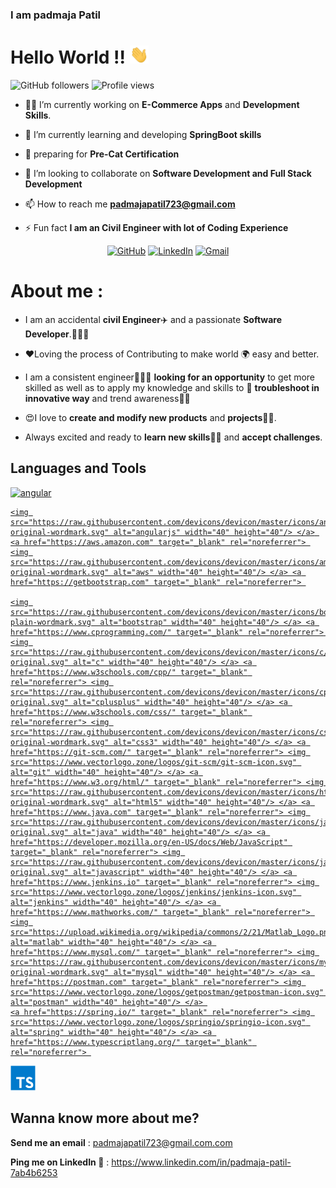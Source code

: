 <!-- <h1> Hi there 👋</h1> -->

<h3>I am padmaja Patil</h3>

<!-- ![MasterHead ](https://www.bing.com/th/id/OGC.e358799227826cfa87b038c2bb84381e?pid=1.7&rurl=https%3a%2f%2fcdn.dribbble.com%2fusers%2f1063314%2fscreenshots%2f3020974%2ftdsocial_dribbble.gif&ehk=gWbAtoMKa6IBNQrdlgIcRclhLHbFvn0hqtM7wQI%2fQrI%3d) 
 -->
  
# Hello World !! <img src="https://github.com/Shreyajadhavpatil/Shreyajadhavpatil/blob/main/Assets/Hi.gif" width="30px">


<link href="style.css" rel="stylesheet"></link>



<!-- Followers -->
![GitHub followers](https://img.shields.io/github/followers/padmajapatil?style=flat&label=FOLLOWERS) 
![Profile views](https://gpvc.arturio.dev/padmajapatil)  


- 👨‍💻 I’m currently working on **E-Commerce Apps** and **Development Skills**.

- 🔭 I’m currently learning and developing **SpringBoot skills**

- 🌱 preparing for **Pre-Cat Certification**

- 👯 I’m looking to collaborate on **Software Development and Full Stack Development**

- 📫 How to reach me **padmajapatil723@gmail.com**

- ⚡ Fun fact **I am an Civil Engineer with lot of Coding Experience**

<p align="center">
	<a href="https://github.com/padmajapatil" target="_blank"><img src="https://img.icons8.com/bubbles/50/000000/github.png" alt="GitHub"/></a>
	<a href="https://www.linkedin.com/in/padmaja-patil-7ab4b6253" target="_blank"><img src="https://img.icons8.com/bubbles/50/000000/linkedin.png" alt="LinkedIn"/></a>
<!-- 	<a href="https://www.instagram.com/_shree_017_/" target="_blank"><img src="https://img.icons8.com/bubbles/50/000000/instagram.png" alt="Instagram"/></a> -->
	<a href="mailto:padmajapatil723@gmail.com" target="_blank"><img src="https://img.icons8.com/bubbles/50/000000/gmail.png" alt="Gmail"/></a>
</p>


# **About me** :

- I am an accidental **civil Engineer**✈️ and a passionate **Software Developer**.👩🏻‍💻 
 - ❤️Loving the process of Contributing to make world 🌍 easy and better.
- I am a consistent engineer👩🏻‍💻  **looking for an opportunity** to get more skilled as well as to apply my knowledge and skills to 🎯 **troubleshoot in innovative way** and trend awareness🕵️‍♀️
- 😍I love to **create and modify new products** and **projects**👨‍💻.

- Always excited and ready to **learn new skills👨‍🎓** and **accept challenges**.





## **Languages and Tools**
<p align="left"> 
  	<a href="https://angular.io" target="_blank" rel="noreferrer"> <img src="https://angular.io/assets/images/logos/angular/angular.svg" alt="angular" width="40" height="40"/> </a> <a href="https://angular.io" target="_blank" rel="noreferrer">   
	
	<img src="https://raw.githubusercontent.com/devicons/devicon/master/icons/angularjs/angularjs-original-wordmark.svg" alt="angularjs" width="40" height="40"/> </a> <a href="https://aws.amazon.com" target="_blank" rel="noreferrer"> 
	<img src="https://raw.githubusercontent.com/devicons/devicon/master/icons/amazonwebservices/amazonwebservices-original-wordmark.svg" alt="aws" width="40" height="40"/> </a> <a href="https://getbootstrap.com" target="_blank" rel="noreferrer"> 
	
	<img src="https://raw.githubusercontent.com/devicons/devicon/master/icons/bootstrap/bootstrap-plain-wordmark.svg" alt="bootstrap" width="40" height="40"/> </a> <a href="https://www.cprogramming.com/" target="_blank" rel="noreferrer"> <img src="https://raw.githubusercontent.com/devicons/devicon/master/icons/c/c-original.svg" alt="c" width="40" height="40"/> </a> <a href="https://www.w3schools.com/cpp/" target="_blank" rel="noreferrer"> <img src="https://raw.githubusercontent.com/devicons/devicon/master/icons/cplusplus/cplusplus-original.svg" alt="cplusplus" width="40" height="40"/> </a> <a href="https://www.w3schools.com/css/" target="_blank" rel="noreferrer"> <img src="https://raw.githubusercontent.com/devicons/devicon/master/icons/css3/css3-original-wordmark.svg" alt="css3" width="40" height="40"/> </a> <a href="https://git-scm.com/" target="_blank" rel="noreferrer"> <img src="https://www.vectorlogo.zone/logos/git-scm/git-scm-icon.svg" alt="git" width="40" height="40"/> </a> <a href="https://www.w3.org/html/" target="_blank" rel="noreferrer"> <img src="https://raw.githubusercontent.com/devicons/devicon/master/icons/html5/html5-original-wordmark.svg" alt="html5" width="40" height="40"/> </a> <a href="https://www.java.com" target="_blank" rel="noreferrer"> <img src="https://raw.githubusercontent.com/devicons/devicon/master/icons/java/java-original.svg" alt="java" width="40" height="40"/> </a> <a href="https://developer.mozilla.org/en-US/docs/Web/JavaScript" target="_blank" rel="noreferrer"> <img src="https://raw.githubusercontent.com/devicons/devicon/master/icons/javascript/javascript-original.svg" alt="javascript" width="40" height="40"/> </a> <a href="https://www.jenkins.io" target="_blank" rel="noreferrer"> <img src="https://www.vectorlogo.zone/logos/jenkins/jenkins-icon.svg" alt="jenkins" width="40" height="40"/> </a> <a href="https://www.mathworks.com/" target="_blank" rel="noreferrer"> <img src="https://upload.wikimedia.org/wikipedia/commons/2/21/Matlab_Logo.png" alt="matlab" width="40" height="40"/> </a> <a href="https://www.mysql.com/" target="_blank" rel="noreferrer"> <img src="https://raw.githubusercontent.com/devicons/devicon/master/icons/mysql/mysql-original-wordmark.svg" alt="mysql" width="40" height="40"/> </a> <a href="https://postman.com" target="_blank" rel="noreferrer"> <img src="https://www.vectorlogo.zone/logos/getpostman/getpostman-icon.svg" alt="postman" width="40" height="40"/> </a> 
	<a href="https://spring.io/" target="_blank" rel="noreferrer"> <img src="https://www.vectorlogo.zone/logos/springio/springio-icon.svg" alt="spring" width="40" height="40"/> </a> <a href="https://www.typescriptlang.org/" target="_blank" rel="noreferrer"> 
<img src="https://raw.githubusercontent.com/devicons/devicon/master/icons/typescript/typescript-original.svg" alt="typescript" width="40" height="40"/> </a> </p>


## **Wanna know more about me?** 
**Send me an email** : padmajapatil723@gmail.com.com

**Ping me on LinkedIn 📲** : <a href="https://www.linkedin.com/in/padmaja-patil-7ab4b6253">https://www.linkedin.com/in/padmaja-patil-7ab4b6253</a>

<!-- ## **GitHub Trophies :**
 https://github.com/ryo-ma/github-profile-trophy 

 <p align="center">
  <a href="https://github.com/ryo-ma/github-profile-trophy">
    <img src="https://github-profile-trophy.vercel.app/?username=padmajapatil" alt="padmajapatil"  />
  </a> 


<a href ="https://github.com/padmajapatil" title="Redirect's to padmajapatil Github">
<img align="left" src="https://github-readme-stats.vercel.app/api?username=padmajapatil&show_icons=true&locale=en" alt="padmajapatil" />
  </a>

<a href ="https://github.com/padmajapatil" title="Redirect's to padmajapatill Github">
  <img align="center" src="https://github-readme-streak-stats.herokuapp.com/?user=padmajapatil&" alt="padmajapatil" />
  </a>	


<a href ="https://github.com/padmajapatil" title="Redirect's to padmajapatil Github">
  <img align="center" src="https://github-readme-stats.vercel.app/api/top-langs?username=padmajapatil&show_icons=true&locale=en&layout=compact" alt="padmajapatil" />
  </a> 
	 

  



 </p>

<p align="center">
<a href="">
 <img align="center" src="https://github.com/padmajapatil/padmajapatil/blob/main/Assets/thanks.gif" width="1000px" height="500px" >
  </p> 
